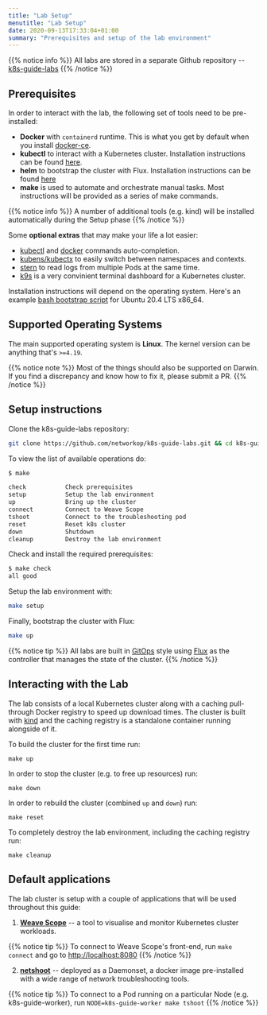 ```yaml
---
title: "Lab Setup"
menutitle: "Lab Setup"
date: 2020-09-13T17:33:04+01:00
summary: "Prerequisites and setup of the lab environment"
---
```


{{% notice info %}}
All labs are stored in a separate Github repository -- [k8s-guide-labs](https://github.com/networkop/k8s-guide-labs)
{{% /notice %}}

## Prerequisites

In order to interact with the lab, the following set of tools need to be pre-installed:

* **Docker** with `containerd` runtime. This is what you get by default when you install [docker-ce](https://docs.docker.com/engine/install/).
* **kubectl** to interact with a Kubernetes cluster. Installation instructions can be found [here](https://kubernetes.io/docs/tasks/tools/install-kubectl/).
* **helm** to bootstrap the cluster with Flux. Installation instructions can be found [here](https://github.com/helm/helm#install)
* **make** is used to automate and orchestrate manual tasks. Most instructions will be provided as a series of make commands.


{{% notice info %}}
A number of additional tools (e.g. kind) will be installed automatically during the Setup phase
{{% /notice %}}

Some **optional extras** that may make your life a lot easier:

* [kubectl](https://kubernetes.io/docs/tasks/tools/install-kubectl/#optional-kubectl-configurations) and [docker](https://github.com/docker/docker-ce/tree/master/components/cli/contrib/completion) commands auto-completion.
* [kubens/kubectx](https://github.com/ahmetb/kubectx) to easily switch between namespaces and contexts.
* [stern](https://github.com/wercker/stern) to read logs from multiple Pods at the same time.
* [k9s](https://github.com/derailed/k9s) is a very convinient terminal dashboard for a Kubernetes cluster.

Installation instructions will depend on the operating system. Here's an example [bash bootstrap script](https://gist.github.com/hellt/61242c680c78c3c813f20ecb9577a93e) for Ubuntu 20.4 LTS x86_64.

## Supported Operating Systems

The main supported operating system is **Linux**. The kernel version can be anything that's `>=4.19`.

{{% notice note %}}
Most of the things should also be supported on Darwin. If you find a discrepancy and know how to fix it, please submit a PR.
{{% /notice %}}


## Setup instructions

Clone the k8s-guide-labs repository:

```bash
git clone https://github.com/networkop/k8s-guide-labs.git && cd k8s-guide-labs
```

To view the list of available operations do:

```bash
$ make  

check           Check prerequisites 
setup           Setup the lab environment 
up              Bring up the cluster 
connect         Connect to Weave Scope 
tshoot          Connect to the troubleshooting pod 
reset           Reset k8s cluster 
down            Shutdown 
cleanup         Destroy the lab environment 
```

Check and install the required prerequisites:

```bash
$ make check
all good
```

Setup the lab environment with:

```bash
make setup
```

Finally, bootstrap the cluster with Flux:


```bash
make up
```

{{% notice tip %}}
All labs are built in [GitOps](https://www.weave.works/technologies/gitops/) style using [Flux](https://github.com/fluxcd/flux) as the controller that manages the state of the cluster. 
{{% /notice %}}

## Interacting with the Lab

The lab consists of a local Kubernetes cluster along with a caching pull-through Docker registry to speed up download times. The cluster is built with [kind](https://github.com/kubernetes-sigs/kind) and the caching registry is a standalone container running alongside of it.

To build the cluster for the first time run:

```
make up
```

In order to stop the cluster (e.g. to free up resources) run:

```
make down
````

In order to rebuild the cluster (combined `up` and `down`) run:

```
make reset
```

To completely destroy the lab environment, including the caching registry run:


```
make cleanup
```


## Default applications

The lab cluster is setup with a couple of applications that will be used throughout this guide:

1. **[Weave Scope](https://github.com/weaveworks/scope)** -- a tool to visualise and monitor Kubernetes cluster workloads.

{{% notice tip %}}
To connect to Weave Scope's front-end, run `make connect` and go to [http://localhost:8080](http://localhost:8080)
{{% /notice %}}


2. **[netshoot](https://github.com/nicolaka/netshoot)** -- deployed as a Daemonset, a docker image pre-installed with a wide range of network troubleshooting tools.

{{% notice tip %}}
To connect to a Pod running on a particular Node (e.g. k8s-guide-worker), run `NODE=k8s-guide-worker make tshoot`
{{% /notice %}}
